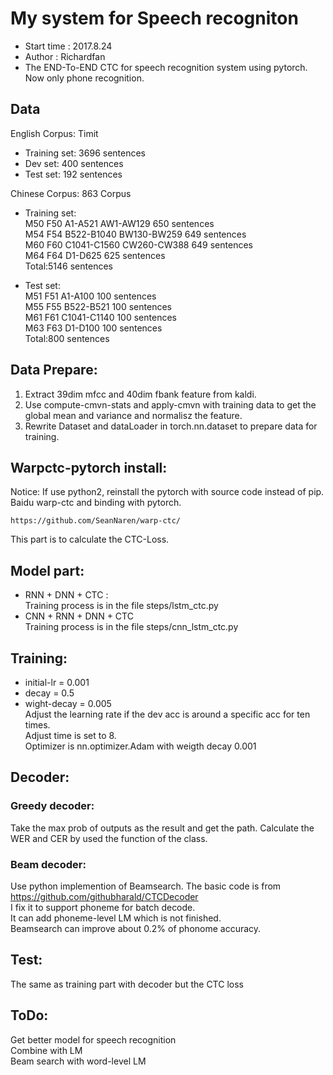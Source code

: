 # My system for Speech recogniton
- Start time : 2017.8.24
- Author     : Richardfan
- The END-To-END CTC for speech recognition system using pytorch. Now only phone recognition.

## Data
English Corpus: Timit
- Training set: 3696 sentences
- Dev set: 400 sentences
- Test set: 192 sentences

Chinese Corpus: 863 Corpus
- Training set:  
  M50       F50	    A1-A521      AW1-AW129      650 sentences  
  M54       F54	    B522-B1040   BW130-BW259    649 sentences  
  M60       F60	    C1041-C1560  CW260-CW388    649 sentences  
  M64       F64	    D1-D625                     625 sentences  
  Total:5146 sentences  

- Test set:  
  M51       F51     A1-A100         100 sentences  
  M55       F55     B522-B521       100 sentences  
  M61       F61     C1041-C1140     100 sentences  
  M63       F63     D1-D100         100 sentences  
  Total:800 sentences

## Data Prepare:
1. Extract 39dim mfcc and 40dim fbank feature from kaldi. 
2. Use compute-cmvn-stats and apply-cmvn with training data to get the global mean and variance and normalisz the feature. 
3. Rewrite Dataset and dataLoader in torch.nn.dataset to prepare data for training.
	
## Warpctc-pytorch install:
Notice: If use python2, reinstall the pytorch with source code instead of pip.  
Baidu warp-ctc and binding with pytorch. 
```
https://github.com/SeanNaren/warp-ctc/ 
```
This part is to calculate the CTC-Loss.

## Model part:
- RNN + DNN + CTC :  
    Training process is in the file steps/lstm_ctc.py
- CNN + RNN + DNN + CTC  
    Training process is in the file steps/cnn_lstm_ctc.py

## Training:
- initial-lr = 0.001
- decay = 0.5
- wight-decay = 0.005  
Adjust the learning rate if the dev acc is around a specific acc for ten times.  
Adjust time is set to 8.  
Optimizer is nn.optimizer.Adam with weigth decay 0.001 

## Decoder:
### Greedy decoder:
Take the max prob of outputs as the result and get the path. Calculate the WER and CER by used the function of the class.
### Beam decoder:
Use python implemention of Beamsearch. The basic code is from https://github.com/githubharald/CTCDecoder  
I fix it to support phoneme for batch decode.  
It can add phoneme-level LM which is not finished.  
Beamsearch can improve about 0.2% of phonome accuracy.  

## Test:
The same as training part with decoder but the CTC loss

## ToDo:
Get better model for speech recognition  
Combine with LM  
Beam search with word-level LM  
